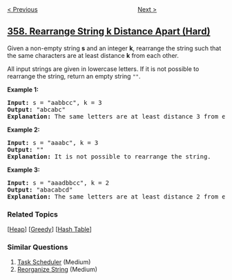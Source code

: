 <!--|This file generated by command(leetcode description); DO NOT EDIT.    |-->
<!--+----------------------------------------------------------------------+-->
<!--|@author    openset <openset.wang@gmail.com>                           |-->
<!--|@link      https://github.com/openset                                 |-->
<!--|@home      https://github.com/openset/leetcode                        |-->
<!--+----------------------------------------------------------------------+-->

[< Previous](../count-numbers-with-unique-digits "Count Numbers with Unique Digits")
　　　　　　　　　　　　　　　　
[Next >](../logger-rate-limiter "Logger Rate Limiter")

## [358. Rearrange String k Distance Apart (Hard)](https://leetcode.com/problems/rearrange-string-k-distance-apart "K 距离间隔重排字符串")

<p>Given a non-empty string <b>s</b> and an integer <b>k</b>, rearrange the string such that the same characters are at least distance <b>k</b> from each other.</p>

<p>All input strings are given in lowercase letters. If it is not possible to rearrange the string, return an empty string <code>&quot;&quot;</code>.</p>

<p><strong>Example 1:</strong></p>

<div>
<pre>
<strong>Input: </strong>s = <span id="example-input-1-1">&quot;aabbcc&quot;</span>, k = <span id="example-input-1-2">3</span>
<strong>Output: </strong><span id="example-output-1">&quot;abcabc&quot; 
<strong>Explanation: </strong></span>The same letters are at least distance 3 from each other.
</pre>

<div>
<p><strong>Example 2:</strong></p>

<pre>
<strong>Input: </strong>s = <span id="example-input-2-1">&quot;aaabc&quot;</span>, k = <span id="example-input-2-2">3</span>
<strong>Output: </strong><span id="example-output-2">&quot;&quot; 
<strong>Explanation:</strong> </span>It is not possible to rearrange the string.
</pre>

<div>
<p><strong>Example 3:</strong></p>

<pre>
<strong>Input: </strong>s = <span id="example-input-3-1">&quot;aaadbbcc&quot;</span>, k = <span id="example-input-3-2">2</span>
<strong>Output: </strong><span id="example-output-3">&quot;abacabcd&quot;
</span><span id="example-output-2"><strong>Explanation:</strong> </span>The same letters are at least distance 2 from each other.
</pre>

### Related Topics
  [[Heap](../../tag/heap/README.md)]
  [[Greedy](../../tag/greedy/README.md)]
  [[Hash Table](../../tag/hash-table/README.md)]

### Similar Questions
  1. [Task Scheduler](../task-scheduler) (Medium)
  1. [Reorganize String](../reorganize-string) (Medium)
